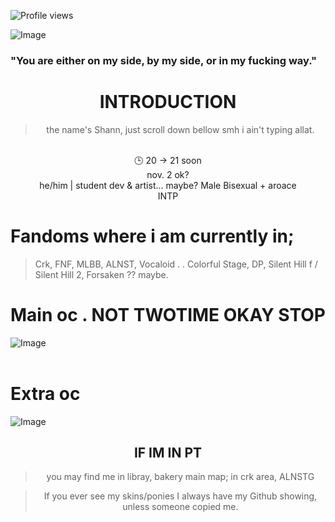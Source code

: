 ![Profile views](https://komarev.com/ghpvc/?username=IntoxicatingLust&color=red&style=flat-square)
<div align="left">
 
![Image](https://github.com/user-attachments/assets/6e8969fb-48e7-4d83-bdd1-5cce37f6e7c6)

### "You are either on my side, by my side, or in my fucking way."

<div align="center">


# INTRODUCTION

> the name's Shann, just scroll down bellow smh i ain't typing allat.
<br>
🕒 20 → 21 soon
<br>
nov. 2 ok? 
<br>
he/him | student dev & artist... maybe?  
Male
Bisexual + aroace<br>
INTP

</div>

<div align="Left">

# Fandoms where i am currently in;
> Crk, FNF, MLBB, ALNST, Vocaloid . . Colorful Stage, DP, Silent Hill f / Silent Hill 2, Forsaken ?? maybe.

 
# Main oc . NOT TWOTIME OKAY STOP

![Image](https://github.com/user-attachments/assets/2c5c062e-edea-4cf5-ba4e-315f4b37e053)
<br>
<br>
# Extra oc

![Image](https://github.com/user-attachments/assets/f319d721-f251-44c2-9f7c-e54f76163093)

</div>

<div align="center">
 
## IF IM IN PT
 
> you may find me in libray, bakery
> main map; in crk area, ALNSTG

> If you ever see my skins/ponies I always have my Github showing, unless someone copied me.

</div>


